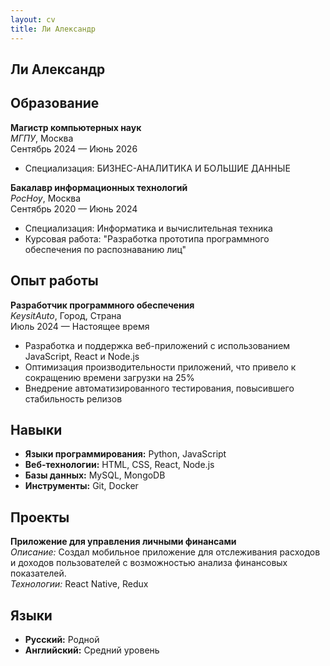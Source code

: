 ```yaml
---
layout: cv
title: Ли Александр
---
```

## Ли Александр
<link rel="stylesheet" type="text/css" href="assets/css/style.css">

## Образование

**Магистр компьютерных наук**  
*МГПУ*, Москва  
Сентябрь 2024 — Июнь 2026

- Специализация: БИЗНЕС-АНАЛИТИКА И БОЛЬШИЕ ДАННЫЕ

**Бакалавр информационных технологий**  
*РосНоу*, Москва  
Сентябрь 2020 — Июнь 2024

- Специализация: Информатика и вычислительная техника
- Курсовая работа: "Разработка прототипа программного обеспечения по распознаванию лиц"

## Опыт работы

**Разработчик программного обеспечения**  
*KeysitAuto*, Город, Страна  
Июль 2024 — Настоящее время

- Разработка и поддержка веб-приложений с использованием JavaScript, React и Node.js
- Оптимизация производительности приложений, что привело к сокращению времени загрузки на 25%
- Внедрение автоматизированного тестирования, повысившего стабильность релизов

## Навыки

- **Языки программирования:** Python, JavaScript
- **Веб-технологии:** HTML, CSS, React, Node.js
- **Базы данных:** MySQL, MongoDB
- **Инструменты:** Git, Docker

## Проекты

**Приложение для управления личными финансами**  
*Описание:* Создал мобильное приложение для отслеживания расходов и доходов пользователей с возможностью анализа финансовых показателей.  
*Технологии:* React Native, Redux

## Языки

- **Русский:** Родной
- **Английский:** Средний уровень
